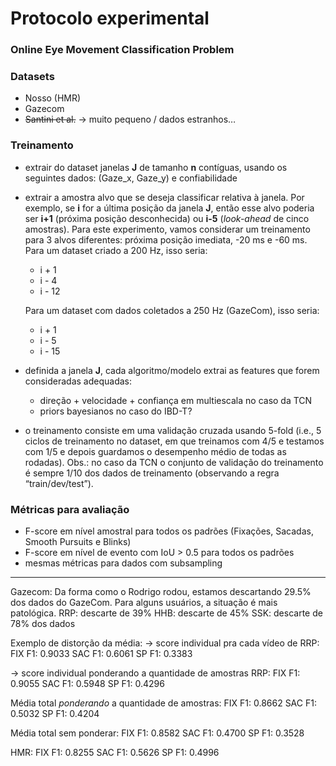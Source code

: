 # Protocolo experimental

### Online Eye Movement Classification Problem



### Datasets

* Nosso (HMR)
* Gazecom
* ~~Santini et al.~~ -> muito pequeno / dados estranhos…



### Treinamento

* extrair do dataset janelas **J** de tamanho **n** contíguas, usando os seguintes dados: (Gaze_x, Gaze_y) e confiabilidade

* extrair a amostra alvo que se deseja classificar relativa à janela. Por exemplo, se **i** for a última posição da janela **J**, então esse alvo poderia ser **i+1** (próxima posição desconhecida) ou **i-5** (*look-ahead* de cinco amostras). Para este experimento, vamos considerar um treinamento para 3 alvos diferentes: próxima posição imediata, -20 ms e -60 ms. Para um dataset criado a 200 Hz, isso seria:
    * i + 1
    * i - 4
    * i - 12
    
    Para um dataset com dados coletados a 250 Hz (GazeCom), isso seria:
    
    * i + 1
    * i - 5
    * i - 15
    
* definida a janela **J**, cada algoritmo/modelo extrai as features que forem consideradas adequadas:
    * direção + velocidade + confiança em multiescala no caso da TCN
    * priors bayesianos no caso do IBD-T?
    
* o treinamento consiste em uma validação cruzada usando 5-fold (i.e., 5 ciclos de treinamento no dataset, em que treinamos com 4/5 e testamos com 1/5 e depois guardamos o desempenho médio de todas as rodadas). Obs.: no caso da TCN o conjunto de validação do treinamento é sempre 1/10 dos dados de treinamento (observando a regra “train/dev/test”). 



### Métricas para avaliação

* F-score em nível amostral para todos os padrões (Fixações, Sacadas, Smooth Pursuits e Blinks)
* F-score em nível de evento com IoU > 0.5 para todos os padrões
* mesmas métricas para dados com subsampling 



-------------------
Gazecom:
Da forma como o Rodrigo rodou, estamos descartando 29.5% dos dados do GazeCom.
Para alguns usuários, a situação é mais patológica.
RRP: descarte de 39% 
HHB: descarte de 45%
SSK: descarte de 78% dos dados

Exemplo de distorção da média:
-> score individual pra cada vídeo de RRP:
   FIX F1: 0.9033
   SAC F1: 0.6061
   SP  F1: 0.3383

-> score individual ponderando a quantidade de amostras RRP:
   FIX F1: 0.9055
   SAC F1: 0.5948
   SP  F1: 0.4296

Média total *ponderando* a quantidade de amostras:
    FIX F1: 0.8662
    SAC F1: 0.5032
    SP  F1: 0.4204

Média total sem ponderar:
    FIX F1: 0.8582
    SAC F1: 0.4700
    SP  F1: 0.3528


HMR:
    FIX F1: 0.8255
    SAC F1: 0.5626
    SP  F1: 0.4996



